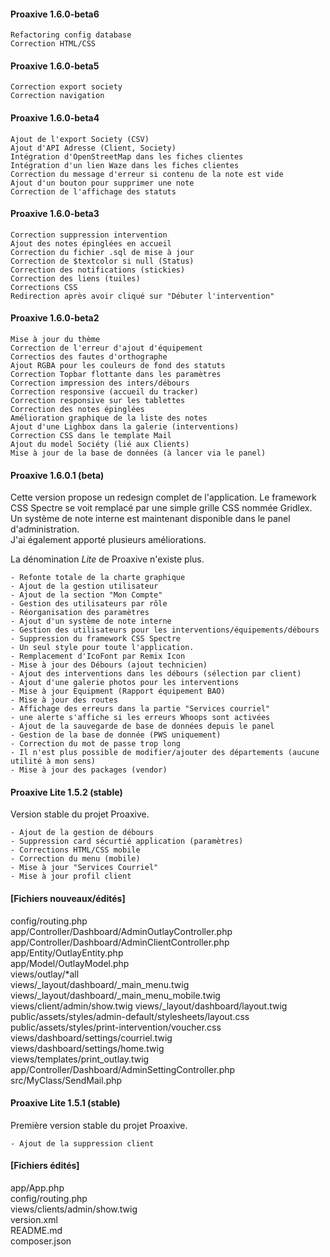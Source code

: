 #### Proaxive 1.6.0-beta6

```
Refactoring config database
Correction HTML/CSS
```

#### Proaxive 1.6.0-beta5

```
Correction export society
Correction navigation
```

#### Proaxive 1.6.0-beta4

```
Ajout de l'export Society (CSV)
Ajout d'API Adresse (Client, Society)
Intégration d'OpenStreetMap dans les fiches clientes
Intégration d'un lien Waze dans les fiches clientes
Correction du message d'erreur si contenu de la note est vide
Ajout d'un bouton pour supprimer une note
Correction de l'affichage des statuts
```

#### Proaxive 1.6.0-beta3

```
Correction suppression intervention
Ajout des notes épinglées en accueil
Correction du fichier .sql de mise à jour
Correction de $textcolor si null (Status)
Correction des notifications (stickies)
Correction des liens (tuiles)
Corrections CSS
Redirection après avoir cliqué sur "Débuter l'intervention"
```

#### Proaxive 1.6.0-beta2

```
Mise à jour du thème
Correction de l'erreur d'ajout d'équipement
Correctios des fautes d'orthographe
Ajout RGBA pour les couleurs de fond des statuts
Correction Topbar flottante dans les paramètres
Correction impression des inters/débours
Correction responsive (accueil du tracker)
Correction responsive sur les tablettes
Correction des notes épinglées
Amélioration graphique de la liste des notes
Ajout d'une Lighbox dans la galerie (interventions)
Correction CSS dans le template Mail
Ajout du model Sociéty (lié aux Clients)
Mise à jour de la base de données (à lancer via le panel)
```

#### Proaxive 1.6.0.1 (beta)
Cette version propose un redesign complet de l'application. Le framework CSS Spectre se voit remplacé par une simple grille CSS nommée Gridlex.  
Un système de note interne est maintenant disponible dans le panel d'administration.  
J'ai également apporté plusieurs améliorations.

La dénomination *Lite* de Proaxive n'existe plus.

```
- Refonte totale de la charte graphique
- Ajout de la gestion utilisateur
- Ajout de la section "Mon Compte"
- Gestion des utilisateurs par rôle
- Réorganisation des paramètres
- Ajout d'un système de note interne
- Gestion des utilisateurs pour les interventions/équipements/débours
- Suppression du framework CSS Spectre
- Un seul style pour toute l'application.
- Remplacement d'IcoFont par Remix Icon
- Mise à jour des Débours (ajout technicien)
- Ajout des interventions dans les débours (sélection par client)
- Ajout d'une galerie photos pour les interventions
- Mise à jour Equipment (Rapport équipement BAO)
- Mise à jour des routes
- Affichage des erreurs dans la partie "Services courriel"
- une alerte s'affiche si les erreurs Whoops sont activées
- Ajout de la sauvegarde de base de données depuis le panel
- Gestion de la base de donnée (PWS uniquement)
- Correction du mot de passe trop long
- Il n'est plus possible de modifier/ajouter des départements (aucune utilité à mon sens)
- Mise à jour des packages (vendor)
```

#### Proaxive Lite 1.5.2 (stable)
Version stable du projet Proaxive.
```
- Ajout de la gestion de débours
- Suppression card sécurtié application (paramètres)
- Corrections HTML/CSS mobile
- Correction du menu (mobile)
- Mise à jour "Services Courriel"
- Mise à jour profil client
```
#### [Fichiers nouveaux/édités]
config/routing.php  
app/Controller/Dashboard/AdminOutlayController.php  
app/Controller/Dashboard/AdminClientController.php  
app/Entity/OutlayEntity.php  
app/Model/OutlayModel.php  
views/outlay/*all  
views/_layout/dashboard/_main_menu.twig  
views/_layout/dashboard/_main_menu_mobile.twig
views/client/admin/show.twig
views/_layout/dashboard/layout.twig  
public/assets/styles/admin-default/stylesheets/layout.css  
public/assets/styles/print-intervention/voucher.css
views/dashboard/settings/courriel.twig  
views/dashboard/settings/home.twig  
views/templates/print_outlay.twig
app/Controller/Dashboard/AdminSettingController.php  
src/MyClass/SendMail.php

#### Proaxive Lite 1.5.1 (stable)
Première version stable du projet Proaxive.
```
- Ajout de la suppression client
```
#### [Fichiers édités]   
app/App.php  
config/routing.php  
views/clients/admin/show.twig  
version.xml  
README.md  
composer.json
